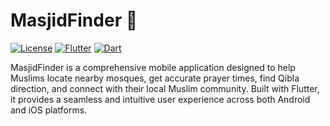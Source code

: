 # MasjidFinder 🕌

[![License](https://img.shields.io/badge/license-MIT-blue.svg)](LICENSE)
[![Flutter](https://img.shields.io/badge/Flutter-3.13.0-blue.svg)](https://flutter.dev)
[![Dart](https://img.shields.io/badge/Dart-3.1.0-blue.svg)](https://dart.dev)

MasjidFinder is a comprehensive mobile application designed to help Muslims locate nearby mosques, get accurate prayer times, find Qibla direction, and connect with their local Muslim community. Built with Flutter, it provides a seamless and intuitive user experience across both Android and iOS platforms.

